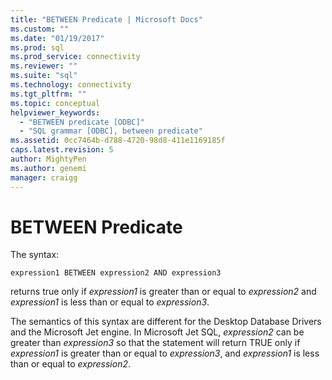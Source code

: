 ```yaml
---
title: "BETWEEN Predicate | Microsoft Docs"
ms.custom: ""
ms.date: "01/19/2017"
ms.prod: sql
ms.prod_service: connectivity
ms.reviewer: ""
ms.suite: "sql"
ms.technology: connectivity
ms.tgt_pltfrm: ""
ms.topic: conceptual
helpviewer_keywords: 
  - "BETWEEN predicate [ODBC]"
  - "SQL grammar [ODBC], between predicate"
ms.assetid: 0cc7464b-d788-4720-98d8-411e1169185f
caps.latest.revision: 5
author: MightyPen
ms.author: genemi
manager: craigg
---
```

# BETWEEN Predicate
The syntax:  
  
```  
expression1 BETWEEN expression2 AND expression3  
```  
  
 returns true only if *expression1* is greater than or equal to *expression2* and *expression1* is less than or equal to *expression3*.  
  
 The semantics of this syntax are different for the Desktop Database Drivers and the Microsoft Jet engine. In Microsoft Jet SQL, *expression2* can be greater than *expression3* so that the statement will return TRUE only if *expression1* is greater than or equal to *expression3*, and *expression1* is less than or equal to *expression2*.
